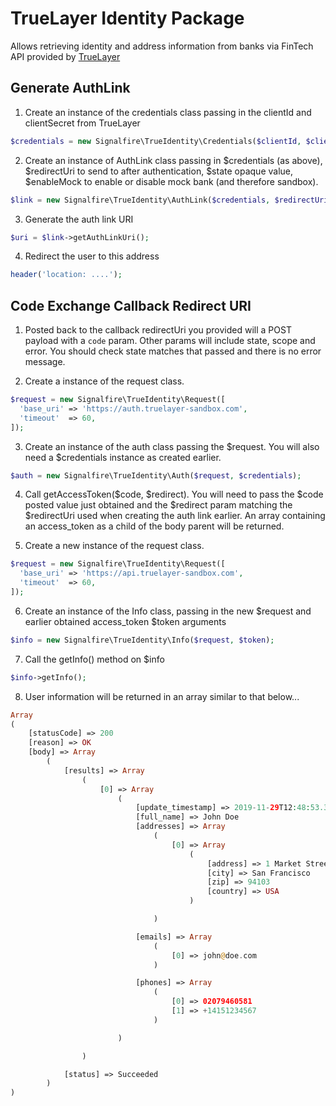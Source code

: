 # TrueLayer Identity Package

Allows retrieving identity and address information from banks via FinTech API provided by [TrueLayer](https://truelayer.com/)

## Generate AuthLink

1. Create an instance of the credentials class passing in the clientId and clientSecret from TrueLayer

```php
$credentials = new Signalfire\TrueIdentity\Credentials($clientId, $clientSecret);
```

2. Create an instance of AuthLink class passing in $credentials (as above), $redirectUri to send to after authentication, $state opaque value, $enableMock to enable or disable mock bank (and therefore sandbox).

```php
$link = new Signalfire\TrueIdentity\AuthLink($credentials, $redirectUri, $state, $enableMock);
```

3. Generate the auth link URI

```php
$uri = $link->getAuthLinkUri();
```

4. Redirect the user to this address

```php
header('location: ....');
```

## Code Exchange Callback Redirect URI

1. Posted back to the callback redirectUri you provided will a POST payload with a ```code``` param. Other params will include state, scope and error. You should check state matches that passed and there is no error message.

2. Create a instance of the request class.

```php
$request = new Signalfire\TrueIdentity\Request([
  'base_uri' => 'https://auth.truelayer-sandbox.com',
  'timeout'  => 60,
]);
```

3. Create an instance of the auth class passing the $request. You will also need a $credentials instance as created earlier.

```php
$auth = new Signalfire\TrueIdentity\Auth($request, $credentials);
```

4. Call getAccessToken($code, $redirect). You will need to pass the $code posted value just obtained and the $redirect param matching the $redirectUri used when creating the auth link earlier. An array containing an access_token as a child of the body parent will be returned.

5. Create a new instance of the request class.

```php
$request = new Signalfire\TrueIdentity\Request([
  'base_uri' => 'https://api.truelayer-sandbox.com',
  'timeout'  => 60,
]);
```

6. Create an instance of the Info class, passing in the new $request and earlier obtained access_token $token arguments

```php
$info = new Signalfire\TrueIdentity\Info($request, $token);
```

7. Call the getInfo() method on $info

```php
$info->getInfo();
```

8. User information will be returned in an array similar to that below...

```php
Array
(
    [statusCode] => 200
    [reason] => OK
    [body] => Array
        (
            [results] => Array
                (
                    [0] => Array
                        (
                            [update_timestamp] => 2019-11-29T12:48:53.3016968Z
                            [full_name] => John Doe
                            [addresses] => Array
                                (
                                    [0] => Array
                                        (
                                            [address] => 1 Market Street
                                            [city] => San Francisco
                                            [zip] => 94103
                                            [country] => USA
                                        )

                                )

                            [emails] => Array
                                (
                                    [0] => john@doe.com
                                )

                            [phones] => Array
                                (
                                    [0] => 02079460581
                                    [1] => +14151234567
                                )

                        )

                )

            [status] => Succeeded
        )
)
```
